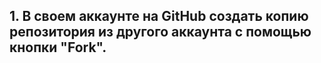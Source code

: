 ## 1. В своем аккаунте на GitHub создать копию репозитория из другого аккаунта с помощью кнопки "Fork".